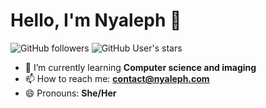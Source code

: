 # Hello, I'm Nyaleph 👋

![GitHub followers](https://img.shields.io/github/followers/YourUsername?label=Follow&style=social) ![GitHub User's stars](https://img.shields.io/github/stars/YourUsername?affiliations=OWNER%2CCOLLABORATOR)

- 🌱 I’m currently learning **Computer science and imaging**
- 📫 How to reach me: **contact@nyaleph.com**
- 😄 Pronouns: **She/Her**
